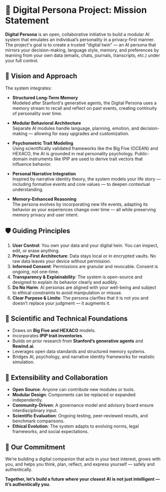 # 🧠 Digital Persona Project: Mission Statement

**Digital Persona** is an open, collaborative initiative to build a modular AI system that emulates an individual’s personality in a privacy-first manner. The project's goal is to create a trusted “digital twin” — an AI persona that mirrors your decision-making, language style, memory, and preferences by learning from your own data (emails, chats, journals, transcripts, etc.) under your full control.

## 🌟 Vision and Approach

The system integrates:

- **Structured Long-Term Memory**  
  Modeled after Stanford's generative agents, the Digital Persona uses a memory stream to recall and reflect on past events, creating continuity of personality over time.

- **Modular Behavioral Architecture**  
  Separate AI modules handle language, planning, emotion, and decision-making — allowing for easy upgrades and customization.

- **Psychometric Trait Modeling**  
  Using scientifically validated frameworks like the Big Five (OCEAN) and HEXACO, the AI is grounded in real personality psychology. Public-domain instruments like IPIP are used to derive trait vectors that influence behavior.

- **Personal Narrative Integration**  
  Inspired by narrative identity theory, the system models your life story — including formative events and core values — to deepen contextual understanding.

- **Memory-Enhanced Reasoning**  
  The persona evolves by incorporating new life events, adapting its behavior as your experiences change over time — all while preserving memory privacy and user intent.

## 🛡️ Guiding Principles

1. **User Control**: You own your data and your digital twin. You can inspect, edit, or erase anything.
2. **Privacy-First Architecture**: Data stays local or in encrypted vaults. No raw data leaves your device without permission.
3. **Informed Consent**: Permissions are granular and revocable. Consent is ongoing, not one-time.
4. **Transparency & Explainability**: The system is open-source and designed to explain its behavior clearly and audibly.
5. **Do No Harm**: AI personas are aligned with your well-being and subject to ethical constraints to avoid manipulation or misuse.
6. **Clear Purpose & Limits**: The persona clarifies that it is not you and doesn’t replace your judgment — it augments it.

## 🧬 Scientific and Technical Foundations

- Draws on **Big Five and HEXACO** models.
- Incorporates **IPIP trait inventories**.
- Builds on prior research from **Stanford’s generative agents** and **Rewind.ai**.
- Leverages open data standards and structured memory systems.
- Bridges AI, psychology, and narrative identity frameworks for realistic simulation.

## 🔄 Extensibility and Collaboration

- **Open Source**: Anyone can contribute new modules or tools.
- **Modular Design**: Components can be replaced or expanded independently.
- **Community-Driven**: A governance model and advisory board ensure interdisciplinary input.
- **Scientific Evaluation**: Ongoing testing, peer-reviewed results, and benchmark comparisons.
- **Ethical Evolution**: The system adapts to evolving norms, legal frameworks, and social expectations.

## 🚀 Our Commitment

We’re building a digital companion that acts in your best interest, grows with you, and helps you think, plan, reflect, and express yourself — safely and authentically.

**Together, let’s build a future where your closest AI is not just intelligent — it’s authentically you.**
